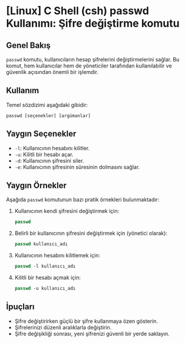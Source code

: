 # [Linux] C Shell (csh) passwd Kullanımı: Şifre değiştirme komutu

## Genel Bakış
`passwd` komutu, kullanıcıların hesap şifrelerini değiştirmelerini sağlar. Bu komut, hem kullanıcılar hem de yöneticiler tarafından kullanılabilir ve güvenlik açısından önemli bir işlemdir.

## Kullanım
Temel sözdizimi aşağıdaki gibidir:
```
passwd [seçenekler] [argümanlar]
```

## Yaygın Seçenekler
- `-l`: Kullanıcının hesabını kilitler.
- `-u`: Kilitli bir hesabı açar.
- `-d`: Kullanıcının şifresini siler.
- `-e`: Kullanıcının şifresinin süresinin dolmasını sağlar.

## Yaygın Örnekler
Aşağıda `passwd` komutunun bazı pratik örnekleri bulunmaktadır:

1. Kullanıcının kendi şifresini değiştirmek için:
   ```csh
   passwd
   ```

2. Belirli bir kullanıcının şifresini değiştirmek için (yönetici olarak):
   ```csh
   passwd kullanıcı_adı
   ```

3. Kullanıcının hesabını kilitlemek için:
   ```csh
   passwd -l kullanıcı_adı
   ```

4. Kilitli bir hesabı açmak için:
   ```csh
   passwd -u kullanıcı_adı
   ```

## İpuçları
- Şifre değiştirirken güçlü bir şifre kullanmaya özen gösterin.
- Şifrelerinizi düzenli aralıklarla değiştirin.
- Şifre değişikliği sonrası, yeni şifrenizi güvenli bir yerde saklayın.